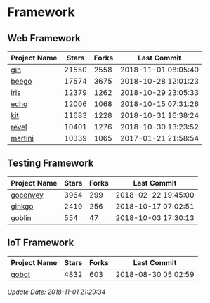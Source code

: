 # Framework

## Web Framework

| Project Name | Stars | Forks | Last Commit |
| ------------ | ----- | ----- | ----------- |
| [gin](https://github.com/gin-gonic/gin) | 21550 | 2558 | 2018-11-01 08:05:40 |
| [beego](https://github.com/astaxie/beego) | 17574 | 3675 | 2018-10-28 12:01:23 |
| [iris](https://github.com/kataras/iris) | 12379 | 1262 | 2018-10-29 23:05:33 |
| [echo](https://github.com/labstack/echo) | 12006 | 1068 | 2018-10-15 07:31:26 |
| [kit](https://github.com/go-kit/kit) | 11683 | 1228 | 2018-10-31 16:38:24 |
| [revel](https://github.com/revel/revel) | 10401 | 1276 | 2018-10-30 13:23:52 |
| [martini](https://github.com/go-martini/martini) | 10339 | 1065 | 2017-01-21 21:58:54 |

## Testing Framework

| Project Name | Stars | Forks | Last Commit |
| ------------ | ----- | ----- | ----------- |
| [goconvey](https://github.com/smartystreets/goconvey) | 3964 | 299 | 2018-02-22 19:45:00 |
| [ginkgo](https://github.com/onsi/ginkgo) | 2419 | 256 | 2018-10-17 07:02:51 |
| [goblin](https://github.com/franela/goblin) | 554 | 47 | 2018-10-03 17:30:13 |

## IoT Framework

| Project Name | Stars | Forks | Last Commit |
| ------------ | ----- | ----- | ----------- |
| [gobot](https://github.com/hybridgroup/gobot) | 4832 | 603 | 2018-08-30 05:02:59 |

*Update Date: 2018-11-01 21:29:34*
